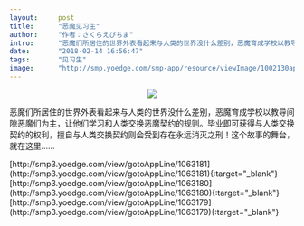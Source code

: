 ```yaml
---
layout:     post
title:      "恶魔见习生"
author:     "作者：さくらえびちま"
intro:      "恶魔们所居住的世界外表看起来与人类的世界没什么差别，恶魔育成学校以教导间隙恶魔们为主，让他们学习和人类交换恶魔契约的规则。毕业即可获得与人类交换契约的权利，擅自与人类交换契约则会受到存在永远消灭之刑！这个故事的舞台，就在这里……"
date:       "2018-02-14 16:56:47"
tags:       "见习生"
image:      "http://smp.yoedge.com/smp-app/resource/viewImage/1002130appline.png"
---
```

<div style="text-align: center">
<p><img src="http://smp.yoedge.com/smp-app/resource/viewImage/1002130appline.png"/></p>
</div>
<p class="post-meta">
<span>恶魔们所居住的世界外表看起来与人类的世界没什么差别，恶魔育成学校以教导间隙恶魔们为主，让他们学习和人类交换恶魔契约的规则。毕业即可获得与人类交换契约的权利，擅自与人类交换契约则会受到存在永远消灭之刑！这个故事的舞台，就在这里……</span>
</p>
[http://smp3.yoedge.com/view/gotoAppLine/1063181](http://smp3.yoedge.com/view/gotoAppLine/1063181){:target="_blank"}
[http://smp3.yoedge.com/view/gotoAppLine/1063180](http://smp3.yoedge.com/view/gotoAppLine/1063180){:target="_blank"}
[http://smp3.yoedge.com/view/gotoAppLine/1063179](http://smp3.yoedge.com/view/gotoAppLine/1063179){:target="_blank"}


